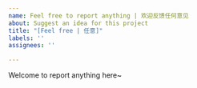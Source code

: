 ```yaml
---
name: Feel free to report anything | 欢迎反馈任何意见
about: Suggest an idea for this project
title: "[Feel free | 任意]"
labels: ''
assignees: ''

---
```


Welcome to report anything here~